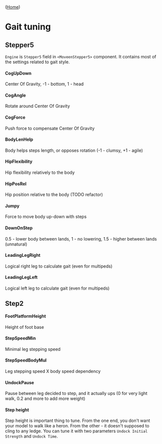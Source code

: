 ([Home](index))
# Gait tuning


## Stepper5
`Engine` is `Stepper5` field in `<MoveenStepper5>` component. It contains most of the settings related to gait style.  

#### CogUpDown
Center Of Gravity, -1 - bottom, 1 - head

#### CogAngle
Rotate around Center Of Gravity

#### CogForce
Push force to compensate Center Of Gravity

#### BodyLenHelp
Body helps steps length, or opposes rotation (-1 - clumsy, +1 - agile)

#### HipFlexibility
Hip flexibility relatively to the body

#### HipPosRel
Hip position relative to the body (TODO refactor)

#### Jumpy
Force to move body up-down with steps

#### DownOnStep
0.5 - lower body between lands, 1 - no lowering, 1.5 - higher between lands (unnatural)

#### LeadingLegRight
Logical right leg to calculate gait (even for multipeds)

#### LeadingLegLeft
Logical left leg to calculate gait (even for multipeds)



## Step2
#### FootPlatformHeight
Height of foot base

#### StepSpeedMin
Minimal leg stepping speed

#### StepSpeedBodyMul
Leg stepping speed X body speed dependency

#### UndockPause
Pause between leg decided to step, and it actually ups (0 for very light walk, 0.2 and more to add more weight)

#### Step height
Step height is important thing to tune. From the one end, you don't want your model to walk like a heron.
From the other - it doesn't supposed to cling to any ledge. You can tune it with two parameters `Undock Initial Strength` and `Undock Time`.


